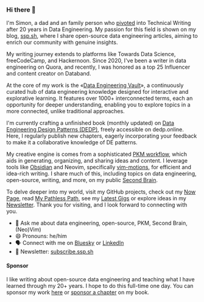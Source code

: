 ### Hi there 👋

I'm Simon, a dad and an family person who [pivoted](https://youtu.be/dNASkBuhPy0) into Technical Writing after 20 years in Data Engineering. My passion for this field is shown on my blog, [ssp.sh](https://www.ssp.sh/), where I share open-source data engineering articles, aiming to enrich our community with genuine insights.

My writing journey extends to platforms like Towards Data Science, freeCodeCamp, and Hackernoon. Since 2020, I've been a writer in data engineering on Quora, and recently, I was honored as a top 25 Influencer and content creator on Databand.

At the core of my work is the «[Data Engineering Vault](https://www.ssp.sh/brain/data-engineering/)», a continuously curated hub of data engineering knowledge designed for interactive and explorative learning. It features over 1000+ interconnected terms, each an opportunity for deeper understanding, enabling you to explore topics in a more connected, unlike traditional approaches.

I'm currently crafting a unfinished book (monthly updated) on [Data Engineering Design Patterns (DEDP)](https://www.dedp.online/), freely accessible on dedp.online. Here, I regularly publish new chapters, eagerly incorporating your feedback to make it a collaborative knowledge of DE patterns.

My creative engine is comes from a sophisticated [PKM workflow](https://www.ssp.sh/blog/pkm-workflow-for-a-deeper-life/), which aids in generating, organizing, and sharing ideas and content. I leverage tools like [Obsidian](https://www.ssp.sh/blog/obsidian-note-taking-workflow/) and Neovim, specifically [vim-motions](https://www.ssp.sh/blog/why-using-neovim-data-engineer-and-writer-2023/), for efficient and idea-rich writing. I share much of this, including topics on data engineering, open-source, writing, and more, on my public [Second Brain](https://www.ssp.sh/brain/).

To delve deeper into my world, visit my GitHub projects, check out my [Now Page](https://now.ssp.sh/), read [My Pathless Path](https://www.ssp.sh/blog/finding-my-pathless-path/), see my [Latest Gigs](https://www.ssp.sh/brain/my-gigs/) or explore ideas in my [Newsletter](https://newsletter.ssp.sh/). Thank you for visiting, and I look forward to connecting with you.

- 💬 Ask me about data engineering, open-source, PKM, Second Brain, (Neo)Vim)
- 😄 Pronouns: he/him
- 🗣 Connect with me on [Bluesky](https://bsky.app/profile/ssp.sh) or [LinkedIn](https://www.linkedin.com/in/sspaeti/)
- 📩 Newsletter: [subscribe.ssp.sh](https://subscribe.ssp.sh/)

#### Sponsor
I like writing about open-source data engineering and teaching what I have learned through my 20+ years. I hope to do this full-time one day. You can sponsor my work [here](https://github.com/sponsors/sspaeti) or [sponsor a chapter](https://dedp.online/appendix/sponsors.html) on my book.
